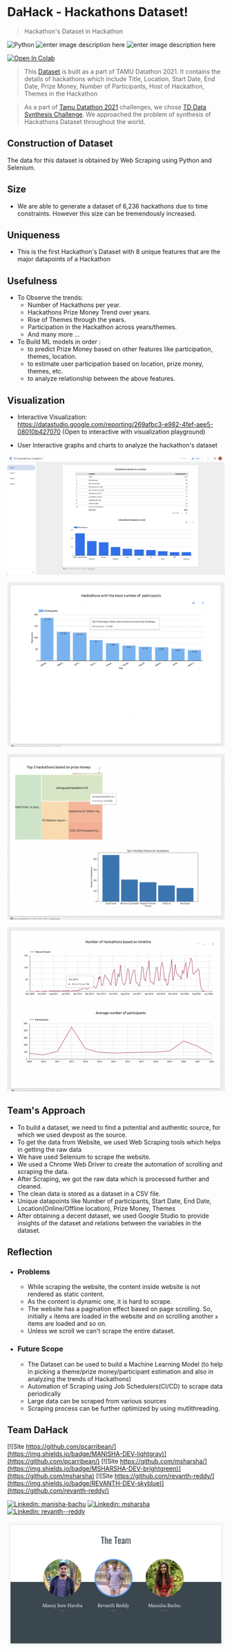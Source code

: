 
  

# DaHack - Hackathons Dataset!

> Hackathon's Dataset in Hackathon

![Python](https://img.shields.io/badge/Python-FFD43B?style=for-the-badge&logo=python&logoColor=darkgreen) ![enter image description here](https://img.shields.io/badge/Selenium-43B02A?style=for-the-badge&logo=Selenium&logoColor=white) ![enter image description here](https://img.shields.io/badge/Colab-F9AB00?style=for-the-badge&logo=googlecolab&color=525252)

[![Open In Colab](https://colab.research.google.com/assets/colab-badge.svg)](https://colab.research.google.com/github/revanth-reddy/tamudatathon/)

> This [Dataset](https://github.com/revanth-reddy/tamudatathon/blob/master/hackathons_data.csv) is built as a part of TAMU Datathon 2021. It contains the details of hackathons which include Title, Location, Start Date, End Date, Prize Money, Number of Participants, Host of Hackathon, Themes in the Hackathon

> As a part of [Tamu Datathon 2021](https://tamudatathon.com/) challenges, we chose [TD Data Synthesis Challenge](https://tamudatathon.com/challenges/docs/td_challenge). We approached the problem of synthesis of Hackathons Dataset throughout the world.

## Construction of Dataset
The data for this dataset is obtained by Web Scraping using Python and Selenium.

## Size
- We are able to generate a dataset of 6,236 hackathons due to time constraints. However this size can be tremendously increased.

## Uniqueness
- This is the first Hackathon's Dataset with 8 unique features that are the major datapoints of a Hackathon

## Usefulness
- To Observe the trends:
	- Number of Hackathons per year.
	- Hackathons Prize Money Trend over years.
	- Rise of Themes through the years.
	- Participation in the Hackathon across years/themes.
	- And many more ...
- To Build ML models in order :
	- to predict Prize Money based on other features like participation, themes, location.
	- to estimate user participation based on location, prize money, themes, etc.
	- to analyze relationship between the above features.

## Visualization

- Interactive Visualization: https://datastudio.google.com/reporting/269afbc3-e982-4fef-aee5-08010b427070 (Open to interactive with visualization playground)

- User Interactive graphs and charts to analyze the hackathon's dataset

![Visualization Image](https://raw.githubusercontent.com/revanth-reddy/tamudatathon/master/images/visualization.png)

![Visualization Image](https://raw.githubusercontent.com/revanth-reddy/tamudatathon/master/images/graph-1.png)
  
![Visualization Image](https://raw.githubusercontent.com/revanth-reddy/tamudatathon/master/images/graph-2.png)
 
![Visualization Image](https://raw.githubusercontent.com/revanth-reddy/tamudatathon/master/images/graph-3.png)


## Team's Approach
- To build a dataset, we need to find a potential and authentic source, for which we used devpost as the source.
- To get the data from Website, we used Web Scraping tools which helps in getting the raw data
- We have used Selenium to scrape the website.
- We used a Chrome Web Driver to create the automation of scrolling and scraping the data.
- After Scraping, we got the raw data which is processed further and cleaned.
- The clean data is stored as a dataset in a CSV file.
- Unique datapoints like Number of participants, Start Date, End Date, Location(Online/Offline location), Prize Money, Themes
- After obtaining a decent dataset, we used Google Studio to provide insights of the dataset and relations between the variables in the dataset.

## Reflection
- ### Problems
	- While scraping the website, the content inside website is not rendered as static content.
	- As the content is dynamic one, it is hard to scrape.
	- The website has a pagination effect based on page scrolling. So, initially `x` items are loaded in the website and on scrolling another `x` items are loaded and so on.
	- Unless we scroll we can't scrape the entire dataset.
- ### Future Scope
	- The Dataset can be used to build a Machine Learning Model (to help in picking a theme/prize money/participant estimation and also in analyzing the trends of Hackathons)
	- Automation of Scraping using Job Schedulers(CI/CD) to scrape data periodically 
    - Large data can be scraped from various sources
	- Scraping process can be further optimized by using mutlithreading.
## Team DaHack

  

[![Site https://github.com/pcarribean/](https://img.shields.io/badge/MANISHA-DEV-lightgray)](https://github.com/pcarribean/) [![Site https://github.com/msharsha/](https://img.shields.io/badge/MSHARSHA-DEV-brightgreen)](https://github.com/msharsha) [![Site https://github.com/revanth-reddy/](https://img.shields.io/badge/REVANTH-DEV-skyblue)](https://github.com/revanth-reddy/)

[![Linkedin: manisha-bachu](https://img.shields.io/badge/-manisha--bachu-blue?style=flat-square&logo=Linkedin&logoColor=white&link=https://www.linkedin.com/in/thaianebraga/)](https://www.linkedin.com/in/manisha-bachu/) [![Linkedin: msharsha](https://img.shields.io/badge/-msharsha-blue?style=flat-square&logo=Linkedin&logoColor=white&link=https://www.linkedin.com/in/thaianebraga/)](https://www.linkedin.com/in/msharsha/) [![Linkedin: revanth--reddy](https://img.shields.io/badge/-revanth--reddy-blue?style=flat-square&logo=Linkedin&logoColor=white&link=https://www.linkedin.com/in/thaianebraga/)](https://www.linkedin.com/in/revanth--reddy/)

  
![Team Image](https://raw.githubusercontent.com/revanth-reddy/tamudatathon/master/images/team.png)